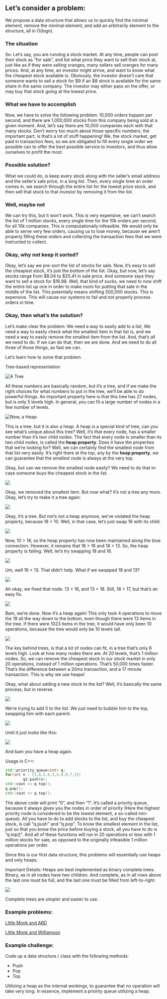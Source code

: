 ## Let’s consider a problem:

We propose a data structure that allows us to quickly find the minimal element, remove the minimal element, and add an arbitrarily element to the structure, all in O(logn).

### The situation
So: Let’s say, you are running a stock market. At any time, people can post their stock as “for sale”, and list what price they want to sell their stock at, just like as if they were selling oranges, many sellers sell oranges for many prices. And, at any time, an investor might arrive, and want to know what the cheapest stock available is. Obviously, the investor doesn’t care that someone wants to sell a stock for $9 if an $8 stock is available for the same share in the same company. The investor may either pass on the offer, or may buy that stock going at the lowest price.


###  What we have to accomplish
Now, we have to solve the following problem: 10,000 orders happen per second, and there are 1,000,000 stocks from this company being sold at a given moment. And, let’s say there are 10,000 companies each with that many stocks. Don’t worry too much about those specific numbers, the important part, is that’s a lot of stuff happening! We, the stock market, get paid in transaction fees, so we are obligated to fill every single order we possible can to offer the best possible service to investors, and thus allow ourselves to profit the most.


###  Possible solution?
What we could do, is keep every stock along with the seller’s email address and the seller’s sale price, in a long list. Then, every single time an order comes in, we search through the entire list for the lowest price stock, and then sell that stock to that investor by removing it from the list.

###  Well, maybe not
We can try this, but it won’t work. This is very expensive, we can’t search the list of 1 million stocks, every single time for the 10k orders per second, for all 10k companies. This is computationally infeasible. We would only be able to serve very few orders, causing us to lose money, because we aren’t properly filling these orders and collecting the transaction fees that we were instructed to collect.

###  Okay, why not keep it sorted?
Okay, let’s say we pre-sort the list of stocks for sale. Now, it’s easy to sell the cheapest stock, it’s just the bottom of the list. Okay, but now, let’s say stocks range from $8.04 to $20.41 in sale price. And someone says they want to sell a stock for $16.98. Well, that kind of sucks, we need to now shift the entire list up one in order to make room for putting that sale in the middle of the list. This potentially means shifting 500,000 stocks. This is expensive. This will cause our systems to fail and not properly process orders in time.

###  Okay, then what’s the solution?
Let’s make clear the problem:
We need a way to easily add to a list, We need a way to easily check what the smallest item in that list is, and we need a way to easily remove the smallest item from the list. And, that’s all we need to do. If we can do that, then we are done. And we need to do all three of those things, as fast we can.

Let’s learn how to solve that problem.

Tree-based representation

![A Tree](/pics/one.png)

All these numbers are basically random, but it’s a tree, and if we make the right choices for what numbers to put in the tree, we’ll be able to do powerful things. An important property here is that this tree has 27 nodes, but is only 5 levels high. In general, you can fit a large number of nodes in a few number of levels.

![Now, a Heap:](/pics/two.png)

This is a tree, but it is also a heap. A heap is a special kind of tree, can you see what’s unique about this tree? Well, it’s that every node, has a smaller number than it’s two child nodes. The fact that every node is smaller than its two child nodes, is called the **heap property**. Does it have the properties that we’re looking for? Well, we can certainly find the smallest node from that list very easily. It’s right there at the top, any by the **heap property**, we can guarantee that the smallest node is always at the very top.

Okay, but can we remove the smallest node easily? We need to do that in-case someone buys the cheapest stock in the list.

![](pics/three.png)

Okay, we removed the smallest item. But now what? It’s not a tree any more. Okay, let’s try to make it a tree again:

![](pics/four.png)

Okay, it’s a tree. But not’s not a heap anymore, we’ve violated the heap property, because 18 > 10. Well, in that case, let’s just swap 18 with its child.

![](pics/five.png)

Now, 10 > 18, so the heap property has now been maintained along the blue connection. However, it remains that 18 > 16 and 18 > 13. So, the heap property is failing. Well, let’s try swapping 18 and 16.

![](pics/six.png)

Um, well 16 > 13. That didn’t help. What if we swapped 18 and 13?

![](pics/seven.png)

Ah okay, we fixed that node. 13 > 16, and 13 > 18. Still, 18 > 17, but that’s an easy fix. 

![](pics/eight.png)

Bam, we’re done. Now it’s a heap again! This only took 4 operations to move the 18 all the way down to the bottom, even though there were 13 items in the tree. If there were 1023 items in the tree, it would have only been 10 operations, because the tree would only be 10 levels tall. 

![](pics/nine.png)

The key behind trees, is that a lot of nodes can fit, in a tree that’s only 6 levels high. Look at how many nodes there are. At 20 levels, that’s 1 million nodes. So, we can remove the cheapest stock in our stock market in only 20 operations, instead of 1 million operations. That’s 50,000 times faster. That’s the difference between a 20ms transaction, and a 17 minute transaction. This is why we use heaps!

Okay, what about adding a new stock to the list? Well, it’s basically the same process, but in reverse.

![](pics/ten.png)

We’re trying to add 5 to the list. We just need to bubble him to the top, swapping him with each parent:

![](pics/eleven.png)

Until it just looks like this:

![](pics/twelve.png)

And bam you have a heap again.

Usage in C++:
```cpp
std::priority_queue<int> q;
for(int n : {1,8,5,6,3,4,0,9,7,2})
        q2.push(n);
std::cout << q.top();
q.pop();
std::cout << q.top();
```

The above code will print “0”, and then “1”. It’s called a priority queue, because it always gives you the nodes in order of priority (Here the highest priority node is considered to be the lowest element, a so-called min-queue). All you have to do to add stocks to the list, and buy the cheapest stock, is call “q.push” and “q.pop”. To know the smallest element in the list, just so that you know the price before buying a stock, all you have to do is “q.top()”. And all of these functions will run in 20 operations or less with 1 million stocks for sale, as opposed to the originally infeasible 1 million operations per order.

Since this is our first data structure, this problems will essentially use heaps and only heaps.

Important Details:
Heaps are best implemented as binary complete trees. Binary, as in all nodes have two children. And complete, as in all rows above the last one must be full, and the last one must be filled from left-to-right.

![](pics/thirteen.png)

Complete trees are simpler and easier to use.

### Example problems:

[Little Monk and ABD](https://www.hackerearth.com/practice/data-structures/trees/heapspriority-queues/practice-problems/algorithm/little-monk-and-abd/)

[Little Monk and Williamson](https://www.hackerearth.com/practice/data-structures/trees/heapspriority-queues/practice-problems/algorithm/little-monk-and-williamson/)

### Example challenge:

Code up a data structure / class with the following methods:

* Push
* Pop
* Top

Utilizing a heap as the internal workings, to guarantee that no operation will take very long. In essence, implement a priority queue utilizing a heap.
